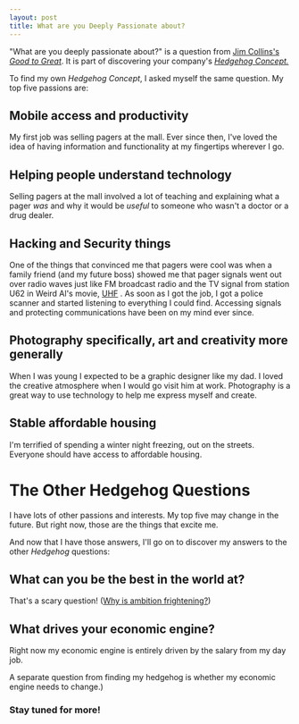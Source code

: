 ```yaml
---
layout: post
title: What are you Deeply Passionate about?
---
```


"What are you deeply passionate about?" is a question from [Jim Collins's _Good to Great_](https://www.jimcollins.com/article_topics/articles/good-to-great.html). It is part of discovering your company's [_Hedgehog Concept._](https://www.jimcollins.com/concepts/the-hedgehog-concept.html)

To find my own _Hedgehog Concept_, I asked myself the same question. My top five passions are:

## Mobile access and productivity
My first job was selling pagers at the mall. Ever since then, I've loved the idea of having information and functionality at my fingertips wherever I go.

## Helping people understand technology
Selling pagers at the mall involved a lot of teaching and explaining what a pager _was_ and why it would be _useful_ to someone who wasn't a doctor or a drug dealer.

## Hacking and Security things
One of the things that convinced me that pagers were cool was when a family friend (and my future boss) showed me that pager signals went out over radio waves just like FM broadcast radio and the TV signal from station U62 in Weird Al's movie, [UHF](https://film.avclub.com/we-got-it-all-on-uhf-an-oral-history-of-weird-al-yan-1798278657) . As soon as I got the job, I got a police scanner and started listening to everything I could find. Accessing signals and protecting communications have been on my mind ever since.

## Photography specifically, art and creativity more generally
When I was young I expected to be a graphic designer like my dad. I loved the creative atmosphere when I would go visit him at work. Photography is a great way to use technology to help me express myself and create.

## Stable affordable housing
I'm terrified of spending a winter night freezing, out on the streets. Everyone should have access to affordable housing.

# The Other Hedgehog Questions

I have lots of other passions and interests. My top five may change in the future. But right now, those are the things that excite me.

And now that I have those answers, I'll go on to discover my answers to the other _Hedgehog_ questions:

## What can you be the best in the world at?
That's a scary question! ([Why is ambition frightening?](http://www.paulgraham.com/ambitious.html))

## What drives your economic engine?
Right now my economic engine is entirely driven by the salary from my day job.

A separate question from finding my hedgehog is whether my economic engine needs to change.)

### Stay tuned for more!
